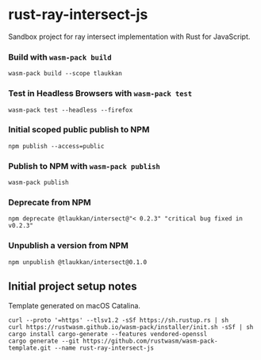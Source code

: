 # rust-ray-intersect-js

Sandbox project for ray intersect implementation with Rust for JavaScript.

### Build with `wasm-pack build`

```
wasm-pack build --scope tlaukkan
```

### Test in Headless Browsers with `wasm-pack test`

```
wasm-pack test --headless --firefox
```

### Initial scoped public publish to NPM

```
npm publish --access=public
```

### Publish to NPM with `wasm-pack publish`

```
wasm-pack publish
```

### Deprecate from NPM

```
npm deprecate @tlaukkan/intersect@"< 0.2.3" "critical bug fixed in v0.2.3"
```

### Unpublish a version from NPM

```
npm unpublish @tlaukkan/intersect@0.1.0
```

## Initial project setup notes

Template generated on macOS Catalina.

```
curl --proto '=https' --tlsv1.2 -sSf https://sh.rustup.rs | sh
curl https://rustwasm.github.io/wasm-pack/installer/init.sh -sSf | sh
cargo install cargo-generate --features vendored-openssl
cargo generate --git https://github.com/rustwasm/wasm-pack-template.git --name rust-ray-intersect-js
```
    
 
